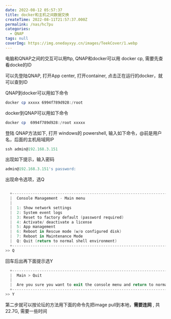 ```yaml
---
date: 2022-08-12 05:57:37
title: docker和主机之间数据交换
createTime: 2022-08-11T21:57:37.000Z
permalink: /nas/hc7pu
categories:
  - QNAP
tags: null
coverImg: https://img.onedayxyy.cn/images/TeekCover/1.webp
---
```


电脑和QNAP之间的交互可以用ftp, QNAP和docker可以用 docker cp, 需要先查看docke的ID

可以先登陆QNAP, 打开App center, 打开container, 点击正在运行的docker，就可以查到ID

QNAP到docker可以用如下命令
    
```powershell    
docker cp xxxxx 6994f789d928:/root
```
docker到QNAP可以用如下命令
```powershell    
docker cp  6994f789d928:/root xxxxx
```

登陆 QNAP方法如下, 打开 windows的 powershell, 输入如下命令，@前是用户名，后面的主机局域网IP
    
```powershell    
ssh admin@192.168.3.151
```


出现如下提示，输入密码
    
```powershell    
admin@192.168.3.151's password:
```


出现命令选项，选Q
    
```powershell    

  +-----------------------------------------------------------------------------------------------------------------+
  |  Console Management - Main menu                                                                                 |
  |                                                                                                                 |
  |  1: Show network settings                                                                                       |
  |  2: System event logs                                                                                           |
  |  3: Reset to factory default (password required)                                                                |
  |  4: Activate/ deactivate a license                                                                              |
  |  5: App management                                                                                              |
  |  6: Reboot in Rescue mode (w/o configured disk)                                                                 |
  |  7: Reboot in Maintenance Mode                                                                                  |
  |  Q: Quit (return to normal shell environment)                                                                   |
  +-----------------------------------------------------------------------------------------------------------------+
>> Q
```
    

回车后出再下面提示选Y
    
    
```powershell    
  +-----------------------------------------------------------------------------------------------------------------+
  |  Main > Quit                                                                                                    |
  |                                                                                                                 |
  |  Are you sure you want to exit the console menu and return to normal shell environment? (Y/N)                   |
  +-----------------------------------------------------------------------------------------------------------------+
>> Y
```

第二步就可以按论坛的方法用下面的命令先把image pull到本地，**需要连网** , 共22.7G, 需要一些时间
